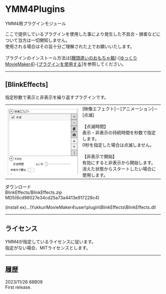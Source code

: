 # YMM4Plugins
YMM4用プラグインモジュール

ここで提供しているプラグインを使用した事により発生した不具合・損害などについて当方は一切関知しません。  
使用される場合はその旨十分ご理解された上でお願いいたします。  
<br>
プラグインのインストール方法は[<a href="https://manjubox.net/" target="_blank">饅頭遣いのおもちゃ箱</a>]-[<a href="https://manjubox.net/ymm4/" target="_blank">ゆっくりMovieMaker4</a>]-[<a href="https://manjubox.net/ymm4/faq/plugin/how_to_use/" target="_blank">プラグインを使用する</a>]を参照してください。
****
## [BlinkEffects]
指定秒数で表示と非表示を繰り返すプラグインです。  
		<table>
			<tr>
				<td>
					<img src="https://github.com/68B09/YMM4Plugins/blob/main/BlinkEffects/ymm4plugin_blink1.png">
				</td>
				<td valign="top">
					[映像エフェクト]－[アニメーション]－[点滅]<br>
					<br>
					【点滅時間】<br>
						表示・非表示の持続時間を秒数で指定します。<br>
						0秒を指定した場合は点滅しません。<br>
					<br>
					【非表示で開始】<br>
						有効にすると非表示から開始します。<br>
						消えた状態からスタートしたい場合に使用します。<br>
				</td>
			</tr>
		</table>
ダウンロード  
BlinkEffects/BlinkEffects.zip  
MD5(6cd98027e34cd25a73a4413e917228c4)  
  
(install ex)...\YukkuriMovieMaker4\user\plugin\BlinkEffects\BlinkEffects.dll  
___
## ライセンス
YMM4が指定しているライセンスに従います。  
指定がない場合、MITライセンスとします。  
___
## 履歴
2023/11/26 68B09  
First release.
